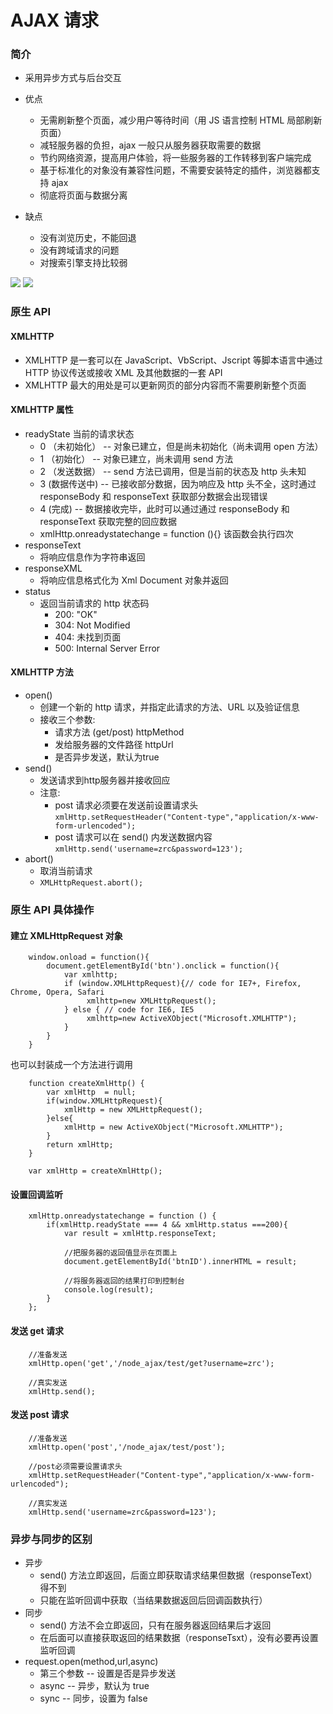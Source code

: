 # AJAX 请求
### 简介
- 采用异步方式与后台交互
- 优点
	- 无需刷新整个页面，减少用户等待时间（用 JS 语言控制 HTML 局部刷新页面）
	- 减轻服务器的负担，ajax 一般只从服务器获取需要的数据
	- 节约网络资源，提高用户体验，将一些服务器的工作转移到客户端完成
	- 基于标准化的对象没有兼容性问题，不需要安装特定的插件，浏览器都支持 ajax
	- 彻底将页面与数据分离
	
- 缺点
	- 没有浏览历史，不能回退
	- 没有跨域请求的问题
	- 对搜索引擎支持比较弱

![](http://i.imgur.com/bw7giWQ.png)
![](http://i.imgur.com/eh1UREq.png)

### 原生 API
#### XMLHTTP
- XMLHTTP 是一套可以在 JavaScript、VbScript、Jscript 等脚本语言中通过 HTTP 协议传送或接收 XML 及其他数据的一套 API
- XMLHTTP 最大的用处是可以更新网页的部分内容而不需要刷新整个页面

#### XMLHTTP 属性
- readyState 当前的请求状态
	- 0 （未初始化） -- 对象已建立，但是尚未初始化（尚未调用 open 方法）
	- 1 （初始化） -- 对象已建立，尚未调用 send 方法
	- 2 （发送数据） -- send 方法已调用，但是当前的状态及 http 头未知
	- 3 (数据传送中) -- 已接收部分数据，因为响应及 http 头不全，这时通过 responseBody 和 responseText 获取部分数据会出现错误
	- 4 (完成) -- 数据接收完毕，此时可以通过通过 responseBody 和 responseText 获取完整的回应数据 
	- xmlHttp.onreadystatechange = function (){} 该函数会执行四次
- responseText
	- 将响应信息作为字符串返回
- responseXML
	- 将响应信息格式化为 Xml Document 对象并返回
- status
	- 返回当前请求的 http 状态码
		- 200: "OK"
		- 304: Not Modified
		- 404: 未找到页面
		- 500: Internal Server Error

#### XMLHTTP 方法
- open()
	- 创建一个新的 http 请求，并指定此请求的方法、URL 以及验证信息
	- 接收三个参数:
		- 请求方法 (get/post) httpMethod
		- 发给服务器的文件路径 httpUrl
		- 是否异步发送，默认为true 
- send()
	- 发送请求到http服务器并接收回应
	- 注意: 
		- post 请求必须要在发送前设置请求头
			`xmlHttp.setRequestHeader("Content-type","application/x-www-form-urlencoded");`
		- post 请求可以在 send() 内发送数据内容
			`xmlHttp.send('username=zrc&password=123');`
- abort()
	- 取消当前请求
	- `XMLHttpRequest.abort();`

### 原生 API 具体操作
#### 建立 XMLHttpRequest 对象
```
	window.onload = function(){
		document.getElementById('btn').onclick = function(){
			var xmlhttp;
			if (window.XMLHttpRequest){// code for IE7+, Firefox, Chrome, Opera, Safari
				 xmlhttp=new XMLHttpRequest();
			} else { // code for IE6, IE5
				 xmlhttp=new ActiveXObject("Microsoft.XMLHTTP");
			}
		}	
	}
```
也可以封装成一个方法进行调用
```
	function createXmlHttp() {
		var xmlHttp  = null;
		if(window.XMLHttpRequest){
			xmlHttp = new XMLHttpRequest();
		}else{
			xmlHttp = new ActiveXObject("Microsoft.XMLHTTP");
		}
		return xmlHttp;
	}

	var xmlHttp = createXmlHttp();
```
#### 设置回调监听
```
	xmlHttp.onreadystatechange = function () {
		if(xmlHttp.readyState === 4 && xmlHttp.status ===200){
        	var result = xmlHttp.responseText;

        	//把服务器的返回值显示在页面上
        	document.getElementById('btnID').innerHTML = result;
		
			//将服务器返回的结果打印到控制台
        	console.log(result);
		}
  	};
```
#### 发送 get 请求
```
	//准备发送
	xmlHttp.open('get','/node_ajax/test/get?username=zrc'); 

	//真实发送
	xmlHttp.send();
```
#### 发送 post 请求
```
	//准备发送
	xmlHttp.open('post','/node_ajax/test/post');
	
	//post必须需要设置请求头
	xmlHttp.setRequestHeader("Content-type","application/x-www-form-urlencoded");
	
	//真实发送
	xmlHttp.send('username=zrc&password=123');
```

### 异步与同步的区别
- 异步
	- send() 方法立即返回，后面立即获取请求结果但数据（responseText）得不到
	- 只能在监听回调中获取（当结果数据返回后回调函数执行）
- 同步
	- send() 方法不会立即返回，只有在服务器返回结果后才返回
	- 在后面可以直接获取返回的结果数据（responseTsxt），没有必要再设置监听回调
- request.open(method,url,async)
	- 第三个参数 -- 设置是否是异步发送
	- async -- 异步，默认为 true
	- sync -- 同步，设置为 false